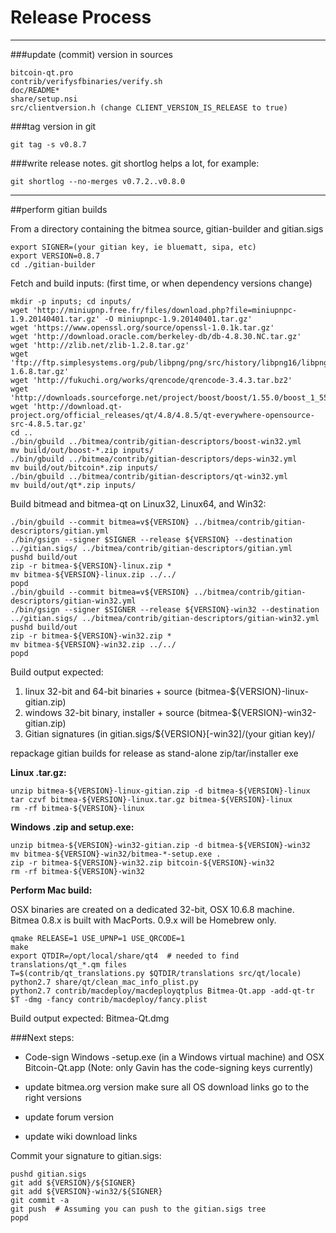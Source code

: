 Release Process
====================

* * *

###update (commit) version in sources


	bitcoin-qt.pro
	contrib/verifysfbinaries/verify.sh
	doc/README*
	share/setup.nsi
	src/clientversion.h (change CLIENT_VERSION_IS_RELEASE to true)

###tag version in git

	git tag -s v0.8.7

###write release notes. git shortlog helps a lot, for example:

	git shortlog --no-merges v0.7.2..v0.8.0

* * *

##perform gitian builds

 From a directory containing the bitmea source, gitian-builder and gitian.sigs
  
	export SIGNER=(your gitian key, ie bluematt, sipa, etc)
	export VERSION=0.8.7
	cd ./gitian-builder

 Fetch and build inputs: (first time, or when dependency versions change)

	mkdir -p inputs; cd inputs/
	wget 'http://miniupnp.free.fr/files/download.php?file=miniupnpc-1.9.20140401.tar.gz' -O miniupnpc-1.9.20140401.tar.gz'
	wget 'https://www.openssl.org/source/openssl-1.0.1k.tar.gz'
	wget 'http://download.oracle.com/berkeley-db/db-4.8.30.NC.tar.gz'
	wget 'http://zlib.net/zlib-1.2.8.tar.gz'
	wget 'ftp://ftp.simplesystems.org/pub/libpng/png/src/history/libpng16/libpng-1.6.8.tar.gz'
	wget 'http://fukuchi.org/works/qrencode/qrencode-3.4.3.tar.bz2'
	wget 'http://downloads.sourceforge.net/project/boost/boost/1.55.0/boost_1_55_0.tar.bz2'
	wget 'http://download.qt-project.org/official_releases/qt/4.8/4.8.5/qt-everywhere-opensource-src-4.8.5.tar.gz'
	cd ..
	./bin/gbuild ../bitmea/contrib/gitian-descriptors/boost-win32.yml
	mv build/out/boost-*.zip inputs/
	./bin/gbuild ../bitmea/contrib/gitian-descriptors/deps-win32.yml
	mv build/out/bitcoin*.zip inputs/
	./bin/gbuild ../bitmea/contrib/gitian-descriptors/qt-win32.yml
	mv build/out/qt*.zip inputs/

 Build bitmead and bitmea-qt on Linux32, Linux64, and Win32:
  
	./bin/gbuild --commit bitmea=v${VERSION} ../bitmea/contrib/gitian-descriptors/gitian.yml
	./bin/gsign --signer $SIGNER --release ${VERSION} --destination ../gitian.sigs/ ../bitmea/contrib/gitian-descriptors/gitian.yml
	pushd build/out
	zip -r bitmea-${VERSION}-linux.zip *
	mv bitmea-${VERSION}-linux.zip ../../
	popd
	./bin/gbuild --commit bitmea=v${VERSION} ../bitmea/contrib/gitian-descriptors/gitian-win32.yml
	./bin/gsign --signer $SIGNER --release ${VERSION}-win32 --destination ../gitian.sigs/ ../bitmea/contrib/gitian-descriptors/gitian-win32.yml
	pushd build/out
	zip -r bitmea-${VERSION}-win32.zip *
	mv bitmea-${VERSION}-win32.zip ../../
	popd

  Build output expected:

  1. linux 32-bit and 64-bit binaries + source (bitmea-${VERSION}-linux-gitian.zip)
  2. windows 32-bit binary, installer + source (bitmea-${VERSION}-win32-gitian.zip)
  3. Gitian signatures (in gitian.sigs/${VERSION}[-win32]/(your gitian key)/

repackage gitian builds for release as stand-alone zip/tar/installer exe

**Linux .tar.gz:**

	unzip bitmea-${VERSION}-linux-gitian.zip -d bitmea-${VERSION}-linux
	tar czvf bitmea-${VERSION}-linux.tar.gz bitmea-${VERSION}-linux
	rm -rf bitmea-${VERSION}-linux

**Windows .zip and setup.exe:**

	unzip bitmea-${VERSION}-win32-gitian.zip -d bitmea-${VERSION}-win32
	mv bitmea-${VERSION}-win32/bitmea-*-setup.exe .
	zip -r bitmea-${VERSION}-win32.zip bitcoin-${VERSION}-win32
	rm -rf bitmea-${VERSION}-win32

**Perform Mac build:**

  OSX binaries are created on a dedicated 32-bit, OSX 10.6.8 machine.
  Bitmea 0.8.x is built with MacPorts.  0.9.x will be Homebrew only.

	qmake RELEASE=1 USE_UPNP=1 USE_QRCODE=1
	make
	export QTDIR=/opt/local/share/qt4  # needed to find translations/qt_*.qm files
	T=$(contrib/qt_translations.py $QTDIR/translations src/qt/locale)
	python2.7 share/qt/clean_mac_info_plist.py
	python2.7 contrib/macdeploy/macdeployqtplus Bitmea-Qt.app -add-qt-tr $T -dmg -fancy contrib/macdeploy/fancy.plist

 Build output expected: Bitmea-Qt.dmg

###Next steps:

* Code-sign Windows -setup.exe (in a Windows virtual machine) and
  OSX Bitcoin-Qt.app (Note: only Gavin has the code-signing keys currently)

* update bitmea.org version
  make sure all OS download links go to the right versions

* update forum version

* update wiki download links

Commit your signature to gitian.sigs:

	pushd gitian.sigs
	git add ${VERSION}/${SIGNER}
	git add ${VERSION}-win32/${SIGNER}
	git commit -a
	git push  # Assuming you can push to the gitian.sigs tree
	popd

